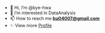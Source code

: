 - 👋 Hi, I’m @bye-hwa
- 👀 I’m interested in DataAnalysis
- 📫 How to reach me **bu04007@gmail.com**
- ✨ View more [Profile](https://cream-tenor-a7b.notion.site/Portfolio-2ed1f2d44a7545d5af655ab6f3ff8e20)

<!---
bye-hwa/bye-hwa is a ✨ special ✨ repository because its `README.md` (this file) appears on your GitHub profile.
You can click the Preview link to take a look at your changes.
--->
